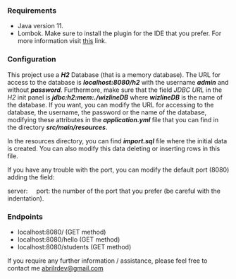### Requirements

- Java version 11.
- Lombok. Make sure to install the plugin for the IDE that you prefer. For more information visit [this](https://projectlombok.org/) link.

### Configuration

This project use a ***H2*** Database (that is a memory database). The URL for access to the database is ***localhost:8080/h2*** with the username ***admin*** and without ***password***. Furthermore, make sure that the field *JDBC URL* in the *H2* init panel is ***jdbc:h2:mem:./wizlineDB*** where ***wizlineDB*** is the name of the database. If you want, you can modify the URL for accessing to the database, the username, the password or the name of the database, modifying these attributes in the ***application.yml*** file that you can find in the directory ***src/main/resources***.

In the resources directory, you can find ***import.sql*** file where the initial data is created. You can also modify this data deleting or inserting rows in this file.

If you have any trouble with the port, you can modify the default port (8080) adding the field:

server:
    port: the number of the port that you prefer (be careful with the indentation).

### Endpoints

- localhost:8080/ (GET method)
- localhost:8080/hello (GET method)
- localhost:8080/students (GET method)


If you require any further information / assistance, please feel free to contact me abrilrdev@gmail.com